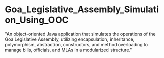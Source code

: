 # Goa_Legislative_Assembly_Simulation_Using_OOC
"An object-oriented Java application that simulates the operations of the Goa Legislative Assembly, utilizing encapsulation, inheritance, polymorphism, abstraction, constructors, and method overloading to manage bills, officials, and MLAs in a modularized structure."
